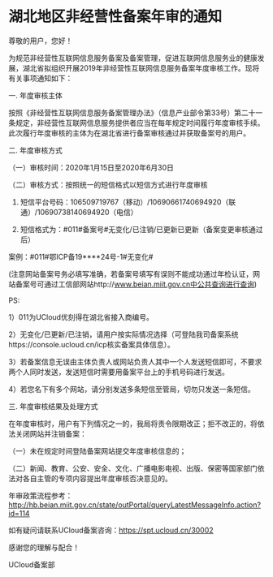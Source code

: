 # 湖北地区非经营性备案年审的通知

尊敬的用户，您好！

   为规范非经营性互联网信息服务备案及备案管理，促进互联网信息服务业的健康发展，湖北省拟组织开展2019年非经营性互联网信息服务备案年度审核工作。现将有关事项通知如下：

一. 年度审核主体

按照《非经营性互联网信息服务备案管理办法》（信息产业部令第33号）第二十一条规定，非经营性互联网信息服务提供者应当在每年规定时间履行年度审核手续。此次履行年度审核的主体为在湖北省进行备案审核通过并获取备案号的用户。

二. 年度审核方式

（一）审核时间：2020年1月15日至2020年6月30日

（二）审核方式：按照统一的短信格式以短信方式进行年度审核

1. 短信平台号码：106509719767（移动）/10690661740694920（联通）/10690738140694920（电信）

2. 短信格式为：#011#备案号#无变化/已注销/已更新已更新（备案变更审核通过后）

案例：#011#鄂ICP备19****24号-1#无变化#

 (注意网站备案号务必填写准确，若备案号填写有误则不能成功通过年检认证，网站备案号可通过工信部网站http://www.beian.miit.gov.cn中公共查询进行查询)

PS:

1）011为UCloud优刻得在湖北省接入商编号。

2）无变化/已更新/已注销，请用户按实际情况选择（可登陆我司备案系统https://console.ucloud.cn/icp核实备案具体信息）。

3）若备案信息无误由主体负责人或网站负责人其中一个人发送短信即可，不要求两个人同时发送，发送短信时需要用备案平台上的手机号码进行发送。

4）若您名下有多个网站，请分别发送多条短信至管局，切勿只发送一条短信。

 

三. 年度审核结果及处理方式

在年度审核时，用户有下列情况之一的，我局将责令限期改正；拒不改正的，将依法关闭网站并注销备案：

（一）未在规定时间登陆备案网站提交年度审核信息的；

（二）新闻、教育、公安、安全、文化、广播电影电视、出版、保密等国家部门依法对各自主管的专项内容提出年度审核否决意见的。

年审政策流程参考：http://hb.beian.miit.gov.cn/state/outPortal/queryLatestMessageInfo.action?id=114


如有疑问请联系UCloud备案咨询：https://spt.ucloud.cn/30002


感谢您的理解与配合！



UCloud备案部
